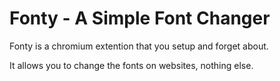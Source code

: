 
# Fonty - A Simple Font Changer

Fonty is a chromium extention that you setup and forget about. 

It allows you to change the fonts on websites, nothing else.

